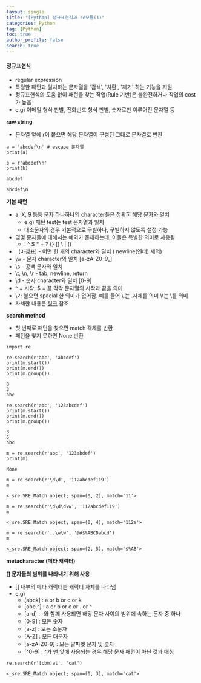 ```yaml
---
layout: single
title: "[Python] 정규표현식과 re모듈(1)"
categories: Python
tag: [Python]
toc: true
author_profile: false
search: true
---
```


#### **정규표현식**

- regular expression
- 특정한 패턴과 일치하는 문자열을 '검색', '치환', '제거' 하는 기능을 지원
- 정규표현식의 도움 없이 패턴을 찾는 작업(Rule 기반)은 불완전하거나 작업의 cost가 높음
- e.g) 이메일 형식 판별, 전화번호 형식 판별, 숫자로만 이루어진 문자열 등

**raw string**

- 문자열 앞에 r이 붙으면 해당 문자열이 구성된 그대로 문자열로 변환

```
a = 'abcdef\n' # escape 문자열
print(a)

b = r'abcdef\n'
print(b)
```

```
abcdef

abcdef\n
```

**기본 패턴**

- a, X, 9 등등 문자 하나하나의 character들은 정확히 해당 문자와 일치
  - e.g) 패턴 test는 test 문자열과 일치
  - 대소문자의 경우 기본적으로 구별하나, 구별하지 않도록 설정 가능
- 몇몇 문자들에 대해서는 예외가 존재하는데, 이들은 특별한 의미로 사용됨
  - . ^ $ \* + ? {} \[\] \\ | ()
- . (마침표) - 어떤 한 개의 character와 일치 ( newline(엔터) 제외)
- \\w - 문자 character와 일치 \[a-zA-Z0-9\_\]
- \\s - 공백 문자와 일치
- \\t, \\n, \\r - tab, newline, return
- \\d - 숫자 character와 일치 \[0-9\]
- ^ = 시작, $ = 끝 각각 문자열의 시작과 끝을 의미
- \\가 붙으면 spacial 한 의미가 없어짐. 예를 들어 \\.는 .자체를 의미 \\\\는 \\를 의미
- 자세한 내용은 [링크](https://docs.python.org/3/library/re.html) 참조

**search method**

- 첫 번째로 패턴을 찾으면 match 객체를 반환
- 패턴을 찾지 못하면 None 반환

```
import re
```

```
re.search(r'abc', 'abcdef')
print(m.start())
print(m.end())
print(m.group())
```

```
0
3
abc
```

```
re.search(r'abc', '123abcdef')
print(m.start())
print(m.end())
print(m.group())
```

```
3
6
abc
```

```
m = re.search(r'abc', '123abdef')
print(m)
```

```
None
```

```
m = re.search(r'\d\d', '112abcdef119')
m
```

```
<_sre.SRE_Match object; span=(0, 2), match='11'>
```

```
m = re.search(r'\d\d\d\w', '112abcdef119')
m
```

```
<_sre.SRE_Match object; span=(0, 4), match='112a'>
```

```
m = re.search(r'..\w\w', '@#$%ABCDabcd')
m
```

```
<_sre.SRE_Match object; span=(2, 5), match='$%AB'>
```

**metacharacter (메타 캐릭터)**

**\[\] 문자들의 범위를 나타내기 위해 사용**

- \[\] 내부의 메타 캐릭터는 캐릭터 자체를 나타냄
- e.g)
  - \[abck\] : a or b or c or k
  - \[abc.^\] : a or b or c or . or ^
  - \[a-d\] : -와 함께 사용되면 해당 문자 사이의 범위에 속하는 문자 중 하나
  - \[0-9\] : 모든 숫자
  - \[a-z\] : 모든 소문자
  - \[A-Z\] : 모든 대문자
  - \[a-zA-Z0-9\] : 모든 알파벳 문자 및 숫자
  - \[^0-9\] : ^가 맨 앞에 사용되는 경우 해당 문자 패턴이 아닌 것과 매칭

```
re.search(r'[cbm]at', 'cat')
```

```
<_sre.SRE_Match object; span=(0, 3), match='cat'>
```

